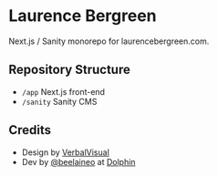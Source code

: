 # Laurence Bergreen
Next.js / Sanity monorepo for laurencebergreen.com.

## Repository Structure
- `/app` Next.js front-end
- `/sanity` Sanity CMS

## Credits
 - Design by [VerbalVisual](https://verbalvisu.al/)
 - Dev by [@beelaineo](https://www.github.com/octokatherine) at [Dolphin](http://dolphin.limited/)
